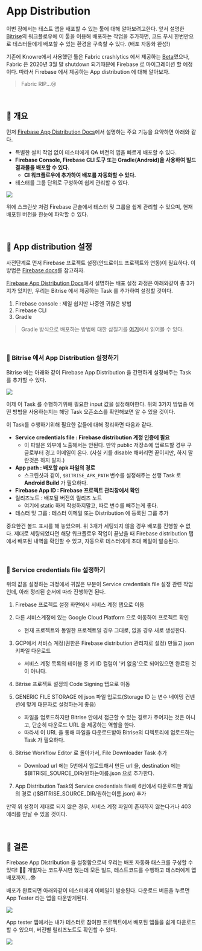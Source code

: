 # App Distribution

이번 장에서는 테스트 앱을 배포할 수 있는 툴에 대해 알아보려고한다. 앞서 설명한 [Bitrise](https://github.com/dhkeum9886/AndroidDevCurriculum/blob/master/KnowreSpecific/CICD/Bitrise/Bitrise.md)의 워크플로우에 이 툴을 이용해 배포하는 작업을 추가하면, 코드 푸시 한번만으로 테스터들에게 배포할 수 있는  환경을 구축할 수 있다. (배포 자동화 완성!)

기존에 Knowre에서 사용했던 툴은 Fabric crashlytics 에서 제공하는 [Beta](https://docs.fabric.io/apple/beta/overview.html)였으나, Fabric 은 2020년 3월 말 shutdown 되기때문에 Firebase 로 마이그레이션 할 예정이다. 따라서 Firebase 에서 제공하는 App distribution 에 대해 알아보자.

> Fabric RIP...😢

<br>

## 📌 개요

먼저 [Firebase App Distribution Docs](https://firebase.google.com/docs/app-distribution?authuser=0)에서 설명하는 주요 기능을 요약하면 아래와 같다.

- 특별한 설치 작업 없이 테스터에게 QA 버전의 앱을 빠르게 배포할 수 있다.
- **Firebase Console, Firebase CLI 도구 또는 Gradle(Android)을 사용하여 빌드 결과물을 배포할 수 있다.**
  -  **CI 워크플로우에 추가하여 배포를 자동화할 수 있다.**
- 테스터를 그룹 단위로 구성하여 쉽게 관리할 수 있다.

![](./images/distribution1.png)

위에 스크린샷 처럼 Firebase 콘솔에서 테스터 및 그룹을 쉽게 관리할 수 있으며, 현재 배포된 버전을 한눈에 파악할 수 있다. 

<br>

## 📌 App distribution 설정

사전단계로 먼저 Firebase 프로젝트 설정(안드로이드 프로젝트와 연동)이 필요하다. 이 방법은 [Firebase docs]()를 참고하자.

[Firebase App Distribution Docs](https://firebase.google.com/docs/app-distribution?authuser=0)에서 설명하는 배포 설정 과정은 아래와같이 총 3가지가 있지만, 우리는 Bitrise 에서 제공하는 Task 를 추가하여 설정할 것이다.

1. Firebase console : 제일 쉽지만 나중엔 귀찮은 방법
2. Firebase CLI
3. Gradle

> Gradle 방식으로 배포하는 방법에 대한 삽질기를 [여기](https://www.notion.so/Firebase-App-distribution-Beta-838f8a91b14e4c32bbaaaf68b1236357)에서 읽어볼 수 있다.

<br>

### 🐾 Bitrise 에서 App Distribution 설정하기

Bitrise 에는 아래와 같이 Firebase App Distribution 을 간편하게 설정해주는 Task 를 추가할 수 있다.

![](./images/bitrise_distribution.png)

이제 이 Task 를 수행하기위해 필요한 input 값을 설정해야한다. 위의 3가지 방법중 어떤 방법을 사용하는지는 해당 Task 오픈소스를 확인해보면 알 수 있을 것이다.

이 Task를 수행하기위해 필요한 값들에 대해 정리하면 다음과 같다.

- **Service credentials file : Firebase distribution 계정 인증에 필요**
  - 이 파일은 외부에 노출해서는 안된다. 만약 public 저장소에 업로드할 경우 구글로부터 경고 이메일이 온다. (사실 키를 disable 해버리면 끝이지만, 하지 말란것은 하지 말자.)
- **App path : 배포할 apk 파일의 경로**
  - 스크린샷과 같이, `$BITRISE_APK_PATH` 변수를 설정해주는 선행 Task 로 **Android Build** 가 필요하다.
- **Firebase App ID : Firebase 프로젝트 관리창에서 확인**
- 릴리즈노트 : 배포될 버전의 릴리즈 노트
  - 여기에 static 하게 작성하지말고, 따로 변수를 빼주는게 좋다.
- 테스터 및 그룹 : 테스터 이메일 또는 Distribution 에 등록된 그룹 추가

중요한건 볼드 표시를 해 놓았으며. 위 3개가 세팅되지 않을 경우 배포를 진행할 수 없다. 제대로 세팅되었다면 해당 워크플로우 작업이 끝났을 때 Firebase distribution 탭에서 배포된 내역을 확인할 수 있고, 자동으로 테스터에게 초대 메일이 발송된다.

<br>

### 🐾 Service credentials file 설정하기

위의 값을 설정하는 과정에서 귀찮은 부분이 Service credentials file 설정 관련 작업인데, 아래 정리된 순서에 따라 진행하면 된다.

1. Firebase 프로젝트 설정 화면에서 서비스 계정 탭으로 이동
2. 다른 서비스계정에 있는 Google Cloud Platform 으로 이동하여 프로젝트 확인
   - 현재 프로젝트와 동일한 프로젝트일 경우 그대로, 없을 경우 새로 생성한다.
3. GCP에서 서비스 계정(권한은 Firebase distribution 관리자로 설정) 만들고 json 키파일 다운로드
   - 서비스 계정 목록의 테이블 중 키 ID 컬럼이 '키 없음'으로 되어있으면 완료된 것이 아니다.
4. Bitrise 프로젝트 설정의 Code Signing 탭으로 이동
5. GENERIC FILE STORAGE 에 json 파일 업로드(Storage ID 는 변수 네이밍 컨벤션에 맞게 대문자로 설정하는게 좋음)
   - 파일을 업로드하지만 Bitrise 안에서 접근할 수 있는 경로가 주어지는 것은 아니고, 단순히 다운로드 URL 을 제공하는 역할을 한다.
   - 따라서 이 URL 을 통해 파일을 다운로드받아 Bitrise의 디렉토리에 업로드하는 Task 가 필요하다.

6. Bitrise Workflow Editor 로 돌아가서, File Downloader Task 추가
   - Download url 에는 5번에서 업로드해서 만든 url 을, destination 에는 $BITRISE_SOURCE_DIR/원하는이름.json 으로 추가한다.
7. App Distribution Task의 Service credentials file에 6번에서 다운로드한 파일의 경로 ()$BITRISE_SOURCE_DIR/원하는이름.json) 추가

만약 위 설정이 제대로 되지 않은 경우, 서비스 계정 파일이 존재하지 않는다거나 403 에러를 만날 수 있을 것이다.

<br>

## 📌 결론

Firebase App Distribution 을 설정함으로써 우리는 배포 자동화 태스크를 구성할 수 있다! 👏🏼 개발자는 코드푸시만 했는데 모든 빌드, 테스트코드를 수행하고 테스터에게 앱 배포까지...😎

배포가 완료되면 아래와같이 테스터에게 이메일이 발송된다. 다운로드 버튼을 누르면 App Tester 라는 앱을 다운받게된다.

![](./images/distribution2.png)

App tester 앱에서는 내가 테스터로 참여한 프로젝트에서 배포된 앱들을 쉽게 다운로드할 수 있으며, 버전별 릴리즈노트도 확인할 수 있다.

![](./images/distribution3.jpeg)

